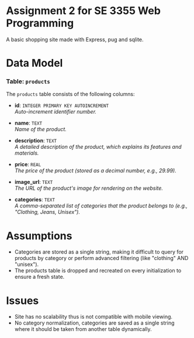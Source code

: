 # Assignment 2 for SE 3355 Web Programming
A basic shopping site made with Express, pug and sqlite.
# Data Model

### Table: `products`

The `products` table consists of the following columns:

- **id**: `INTEGER PRIMARY KEY AUTOINCREMENT`  
  *Auto-increment identifier number.*

- **name**: `TEXT`  
  *Name of the product.*

- **description**: `TEXT`  
  *A detailed description of the product, which explains its features and materials.*

- **price**: `REAL`  
  *The price of the product (stored as a decimal number, e.g., 29.99).*

- **image_url**: `TEXT`  
  *The URL of the product's image for rendering on the website.*

- **categories**: `TEXT`  
  *A comma-separated list of categories that the product belongs to (e.g., "Clothing, Jeans, Unisex").*

# Assumptions
- Categories are stored as a single string, making it difficult to query for products by category or perform advanced filtering (like "clothing" AND "unisex").
- The products table is dropped and recreated on every initialization to ensure a fresh state.
# Issues
- Site has no scalability thus is not compatible with mobile viewing.
- No category normalization, categories are saved as a single string where it should be taken from another table dynamically.
